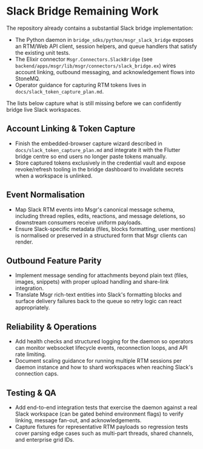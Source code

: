 # Slack Bridge Remaining Work

The repository already contains a substantial Slack bridge implementation:

- The Python daemon in `bridge_sdks/python/msgr_slack_bridge` exposes an RTM/Web API client,
  session helpers, and queue handlers that satisfy the existing unit tests.
- The Elixir connector `Msgr.Connectors.SlackBridge` (see `backend/apps/msgr/lib/msgr/connectors/slack_bridge.ex`)
  wires account linking, outbound messaging, and acknowledgement flows into StoneMQ.
- Operator guidance for capturing RTM tokens lives in `docs/slack_token_capture_plan.md`.

The lists below capture what is still missing before we can confidently bridge live Slack workspaces.

## Account Linking & Token Capture
- Finish the embedded-browser capture wizard described in `docs/slack_token_capture_plan.md` and
  integrate it with the Flutter bridge centre so end users no longer paste tokens manually.
- Store captured tokens exclusively in the credential vault and expose revoke/refresh tooling in the
  bridge dashboard to invalidate secrets when a workspace is unlinked.

## Event Normalisation
- Map Slack RTM events into Msgr's canonical message schema, including thread replies, edits,
  reactions, and message deletions, so downstream consumers receive uniform payloads.
- Ensure Slack-specific metadata (files, blocks formatting, user mentions) is normalised or preserved
  in a structured form that Msgr clients can render.

## Outbound Feature Parity
- Implement message sending for attachments beyond plain text (files, images, snippets) with proper
  upload handling and share-link integration.
- Translate Msgr rich-text entities into Slack's formatting blocks and surface delivery failures back
  to the queue so retry logic can react appropriately.

## Reliability & Operations
- Add health checks and structured logging for the daemon so operators can monitor websocket
  lifecycle events, reconnection loops, and API rate limiting.
- Document scaling guidance for running multiple RTM sessions per daemon instance and how to shard
  workspaces when reaching Slack's connection caps.

## Testing & QA
- Add end-to-end integration tests that exercise the daemon against a real Slack workspace (can
  be gated behind environment flags) to verify linking, message fan-out, and acknowledgements.
- Capture fixtures for representative RTM payloads so regression tests cover parsing edge cases such
  as multi-part threads, shared channels, and enterprise grid IDs.
